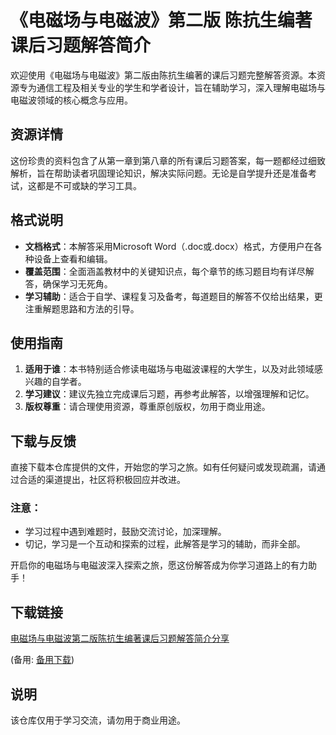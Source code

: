 # 《电磁场与电磁波》第二版 陈抗生编著 课后习题解答简介

欢迎使用《电磁场与电磁波》第二版由陈抗生编著的课后习题完整解答资源。本资源专为通信工程及相关专业的学生和学者设计，旨在辅助学习，深入理解电磁场与电磁波领域的核心概念与应用。

## 资源详情

这份珍贵的资料包含了从第一章到第八章的所有课后习题答案，每一题都经过细致解析，旨在帮助读者巩固理论知识，解决实际问题。无论是自学提升还是准备考试，这都是不可或缺的学习工具。

## 格式说明

- **文档格式**：本解答采用Microsoft Word（.doc或.docx）格式，方便用户在各种设备上查看和编辑。
- **覆盖范围**：全面涵盖教材中的关键知识点，每个章节的练习题目均有详尽解答，确保学习无死角。
- **学习辅助**：适合于自学、课程复习及备考，每道题目的解答不仅给出结果，更注重解题思路和方法的引导。

## 使用指南

1. **适用于谁**：本书特别适合修读电磁场与电磁波课程的大学生，以及对此领域感兴趣的自学者。
2. **学习建议**：建议先独立完成课后习题，再参考此解答，以增强理解和记忆。
3. **版权尊重**：请合理使用资源，尊重原创版权，勿用于商业用途。

## 下载与反馈

直接下载本仓库提供的文件，开始您的学习之旅。如有任何疑问或发现疏漏，请通过合适的渠道提出，社区将积极回应并改进。

### 注意：
- 学习过程中遇到难题时，鼓励交流讨论，加深理解。
- 切记，学习是一个互动和探索的过程，此解答是学习的辅助，而非全部。

开启你的电磁场与电磁波深入探索之旅，愿这份解答成为你学习道路上的有力助手！

## 下载链接
[电磁场与电磁波第二版陈抗生编著课后习题解答简介分享](https://pan.quark.cn/s/0132dc9483c8) 

(备用: [备用下载](https://pan.baidu.com/s/1dTyGAlfh9Bwt6wDXRA_0nQ?pwd=1234))

## 说明

该仓库仅用于学习交流，请勿用于商业用途。

